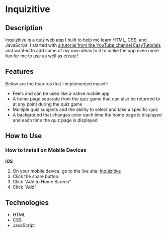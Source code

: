 # Inquizitive

## Description
Inquizitive is a quiz web app I built to help me learn HTML, CSS, and JavaScript. I started with [a tutorial from the YouTube channel EasyTutorials](https://youtu.be/PBcqGxrr9g8) and wanted to add some of my own ideas to it to make the app even more fun for me to use as well as create!

## Features
Below are the features that I implemented myself:
+ Feels and can be used like a native mobile app
+ A home page separate from the quiz game that can also be returned to at any point during the quiz game
+ Multiple quiz subjects and the ability to select and take a specific quiz
+ A background that changes color each time the home page is displayed and each time the quiz page is displayed

## How to Use
### How to Install on Mobile Devices
**iOS**
1. On your mobile device, go to the live site: [Inquizitive](https://inquizitive-kyria.netlify.app/)
2. Click the share button:
3. Click "Add to Home Screen"
4. Click "Add"

## Technologies
+ HTML
+ CSS
+ JavaScript